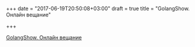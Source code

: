 +++
date = "2017-06-19T20:50:08+03:00"
draft = true
title = "GolangShow. Онлайн вещание"

+++

<p><a href="http://golangshow.com/online/">GolangShow. Онлайн вещание</a></p>
